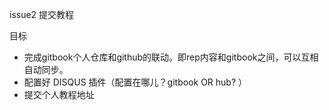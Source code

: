 issue2 提交教程


目标
* 完成gitbook个人仓库和github的联动。即rep内容和gitbook之间，可以互相自动同步。
* 配置好 DISQUS 插件（配置在哪儿？gitbook OR hub? ）
* 提交个人教程地址


